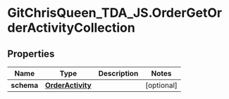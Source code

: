 # GitChrisQueen_TDA_JS.OrderGetOrderActivityCollection

## Properties
Name | Type | Description | Notes
------------ | ------------- | ------------- | -------------
**schema** | [**OrderActivity**](OrderActivity.md) |  | [optional] 
